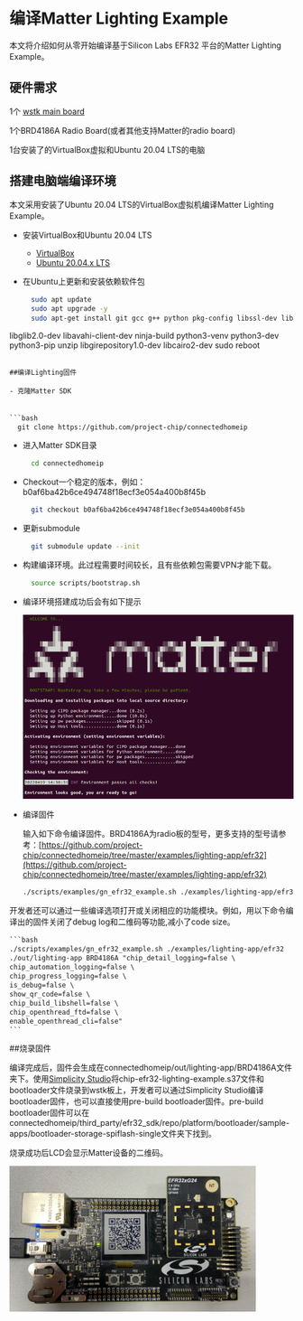# 编译Matter Lighting Example 

本文将介绍如何从零开始编译基于Silicon Labs EFR32 平台的Matter Lighting Example。


## 硬件需求
1个	[wstk main board](https://www.silabs.com/wireless/zigbee/efr32mg24-series-2-socs)

1个BRD4186A Radio Board(或者其他支持Matter的radio board)

1台安装了的VirtualBox虚拟和Ubuntu 20.04 LTS的电脑


## 搭建电脑端编译环境
本文采用安装了Ubuntu 20.04 LTS的VirtualBox虚拟机编译Matter Lighting Example。

- 安装VirtualBox和Ubuntu 20.04 LTS
  - [VirtualBox](https://www.virtualbox.org/)
  - [Ubuntu 20.04.x LTS](https://ubuntu.com/download/desktop)
   
- 在Ubuntu上更新和安装依赖软件包

  ```bash
	sudo apt update
	sudo apt upgrade -y
	sudo apt-get install git gcc g++ python pkg-config libssl-dev libdbus-1-dev \
libglib2.0-dev libavahi-client-dev ninja-build python3-venv python3-dev \
python3-pip unzip libgirepository1.0-dev libcairo2-dev
sudo reboot
  ```
  
##编译Lighting固件
  
- 克隆Matter SDK


  ```bash
	git clone https://github.com/project-chip/connectedhomeip
  ```
- 进入Matter SDK目录

  ```bash
	cd connectedhomeip
  ```
- Checkout一个稳定的版本，例如：b0af6ba42b6ce494748f18ecf3e054a400b8f45b

  ```bash
	git checkout b0af6ba42b6ce494748f18ecf3e054a400b8f45b
  ```
- 更新submodule

  ```bash
	git submodule update --init
  ```
- 构建编译环境。此过程需要时间较长，且有些依赖包需要VPN才能下载。

  ```bash
	source scripts/bootstrap.sh
  ```
  
- 编译环境搭建成功后会有如下提示

  ![Image](docs/build.png)
  
  
- 编译固件

	输入如下命令编译固件。BRD4186A为radio板的型号，更多支持的型号请参考：[https://github.com/project-chip/connectedhomeip/tree/master/examples/lighting-app/efr32](https://github.com/project-chip/connectedhomeip/tree/master/examples/lighting-app/efr32)
	
	```bash
	./scripts/examples/gn_efr32_example.sh ./examples/lighting-app/efr32/ ./out/lighting-app BRD4186A
	```
	  
	  
 开发者还可以通过一些编译选项打开或关闭相应的功能模块。例如，用以下命令编译出的固件关闭了debug log和二维码等功能,减小了code size。
	 

	```bash
	./scripts/examples/gn_efr32_example.sh ./examples/lighting-app/efr32 ./out/lighting-app BRD4186A "chip_detail_logging=false \
	chip_automation_logging=false \
	chip_progress_logging=false \
	is_debug=false \
	show_qr_code=false \
	chip_build_libshell=false \
	chip_openthread_ftd=false \
	enable_openthread_cli=false"	
	``` 
  


##烧录固件

 编译完成后，固件会生成在connectedhomeip/out/lighting-app/BRD4186A文件夹下。使用[Simplicity Studio](https://docs.silabs.com/simplicity-studio-5-users-guide/5.3.0/ss-5-users-guide-building-and-flashing/flashing)将chip-efr32-lighting-example.s37文件和bootloader文件烧录到wstk板上，开发者可以通过Simplicity Studio编译bootloader固件，也可以直接使用pre-build bootloader固件。pre-build bootloader固件可以在connectedhomeip/third_party/efr32_sdk/repo/platform/bootloader/sample-apps/bootloader-storage-spiflash-single文件夹下找到。
 
烧录成功后LCD会显示Matter设备的二维码。
 
  ![Image](docs/wstk.png)



